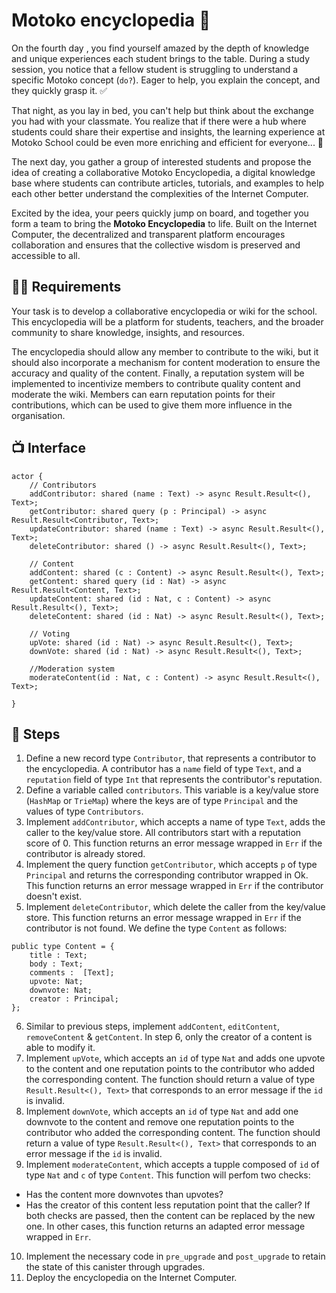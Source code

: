 # Motoko encyclopedia 📓
On the fourth day , you find yourself amazed by the depth of knowledge and unique experiences each student brings to the table. During a study session, you notice that a fellow student is struggling to understand a specific Motoko concept (`do?`). Eager to help, you explain the concept, and they quickly grasp it. ✅

That night, as you lay in bed, you can't help but think about the exchange you had with your classmate. You realize that if there were a hub where students could share their expertise and insights, the learning experience at Motoko School could be even more enriching and efficient for everyone... 💭

The next day, you gather a group of interested students and propose the idea of creating a collaborative Motoko Encyclopedia, a digital knowledge base where students can contribute articles, tutorials, and examples to help each other better understand the complexities of the Internet Computer. 

Excited by the idea, your peers quickly jump on board, and together you form a team to bring the **Motoko Encyclopedia** to life. Built on the Internet Computer, the decentralized and transparent platform encourages collaboration and ensures that the collective wisdom is preserved and accessible to all.
## 🧑‍🏫 Requirements 
Your task is to develop a collaborative encyclopedia or wiki for the school. This encyclopedia will be a platform for students, teachers, and the broader community to share knowledge, insights, and resources.

The encyclopedia should allow any member to contribute to the wiki, but it should also incorporate a mechanism for content moderation to ensure the accuracy and quality of the content. Finally, a reputation system will be implemented to incentivize members to contribute quality content and moderate the wiki. Members can earn reputation points for their contributions, which can be used to give them more influence in the organisation.
## 📺 Interface
```motoko
actor {
    // Contributors 
    addContributor: shared (name : Text) -> async Result.Result<(), Text>;
    getContributor: shared query (p : Principal) -> async Result.Result<Contributor, Text>;
    updateContributor: shared (name : Text) -> async Result.Result<(), Text>;
    deleteContributor: shared () -> async Result.Result<(), Text>;

    // Content
    addContent: shared (c : Content) -> async Result.Result<(), Text>;
    getContent: shared query (id : Nat) -> async Result.Result<Content, Text>;
    updateContent: shared (id : Nat, c : Content) -> async Result.Result<(), Text>;
    deleteContent: shared (id : Nat) -> async Result.Result<(), Text>;

    // Voting
    upVote: shared (id : Nat) -> async Result.Result<(), Text>;
    downVote: shared (id : Nat) -> async Result.Result<(), Text>;

    //Moderation system
    moderateContent(id : Nat, c : Content) -> async Result.Result<(), Text>;

}
```
## 📒 Steps
1. Define a new record type `Contributor`, that represents a contributor to the encyclopedia. A contributor has a `name` field of type `Text`, and a `reputation` field of type `Int` that represents the contributor's reputation.
2. Define a variable called `contributors`. This variable is a key/value store (`HashMap` or `TrieMap`)  where the keys are of type `Principal` and the values of type `Contributors`.
3. Implement `addContributor`, which accepts a name of type `Text`, adds the caller to the key/value store. All contributors start with a reputation score of 0. This function returns an error message wrapped in `Err` if the contributor is already stored.
4. Implement the query function `getContributor`, which accepts `p` of type `Principal` and returns the corresponding contributor wrapped in Ok. This function returns an error message wrapped in `Err` if the contributor doesn't exist.
5. Implement `deleteContributor`, which delete the caller from the key/value store. This function returns an error message wrapped in `Err` if the contributor is not found.
We define the type `Content` as follows:
```motoko
public type Content = {
    title : Text;
    body : Text;
    comments :  [Text];
    upvote: Nat;
    downvote: Nat;
    creator : Principal;
};
```
6. Similar to previous steps, implement `addContent`, `editContent`, `removeContent` & `getContent`. In step 6, only the creator of a content is able to modify it. 
7. Implement `upVote`, which accepts an `id` of type `Nat` and adds one upvote to the content and one reputation points to the contributor who added the corresponding content. The function should return a value of type `Result.Result<(), Text>` that corresponds to an error message if the `id` is invalid.
8. Implement `downVote`, which accepts an `id` of type `Nat` and add one downvote to the content and remove one reputation points to the contributor who added the corresponding content. The function should return a value of type `Result.Result<(), Text>` that corresponds to an error message if the `id` is invalid.
9. Implement `moderateContent`, which accepts a tupple composed of `id` of type `Nat` and `c` of type `Content`. This function will perfom two checks:
- Has the content more downvotes than upvotes?
- Has the creator of this content less reputation point that the caller? 
If both checks are passed, then the content can be replaced by the new one. In other cases, this function returns an adapted error message wrapped in `Err`.
10. Implement the necessary code in `pre_upgrade` and `post_upgrade` to retain the state of this canister through upgrades.
11. Deploy the encyclopedia on the Internet Computer.